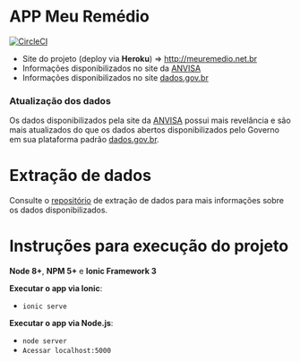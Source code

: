 # APP Meu Remédio

[![CircleCI](https://circleci.com/gh/yagoluiz/meuremedio-app.svg?style=svg)](https://circleci.com/gh/yagoluiz/meuremedio-app) 

* Site do projeto (deploy via **Heroku**) => http://meuremedio.net.br
* Informações disponibilizados no site da [ANVISA](http://portal.anvisa.gov.br/listas-de-precos)
* Informações disponibilizados no site [dados.gov.br](http://dados.gov.br/dataset/anvisa-precos-de-medicamentos)

### Atualização dos dados

Os dados disponibilizados pela site da [ANVISA](http://portal.anvisa.gov.br/listas-de-precos) possui mais revelância e são mais atualizados do que os dados abertos disponibilizados pelo Governo em sua plataforma padrão [dados.gov.br](http://dados.gov.br).

 # Extração de dados

 Consulte o [repositório](https://github.com/yagoluiz/meuremedio-mineracao) de extração de dados para mais informações sobre os dados disponibilizados.

# Instruções para execução do projeto

**Node 8+**, **NPM 5+** e **Ionic Framework 3** 

**Executar o app via Ionic**:
 - `ionic serve`

 **Executar o app via Node.js**:
 - `node server`
 - `Acessar localhost:5000`